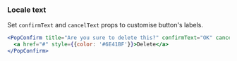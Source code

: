 <demo>

### Locale text

Set `confirmText` and `cancelText` props to customise button's labels.

```jsx live
<PopConfirm title="Are you sure to delete this?" confirmText="OK" cancelText="Cancel">
  <a href="#" style={{color: '#6E41BF'}}>Delete</a>
</PopConfirm>
```

</demo>
